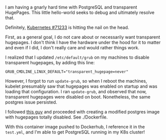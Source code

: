 I am having a gnarly hard time with PostgreSQL and transparent HugePages. This
little hello-world seeks to debug and ultimately resolve that.

Definitely, [Kubernetes #71233](https://github.com/kubernetes/kubernetes/issues/71233)
is hitting the nail on the head.

First, as a general goal, I do not care about or necessarily want transparent
hugepages. I don't think I have the hardware under the hood for it to matter and
even if I did, I don't really care and would rather things work.

I realized that I updated `/etc/default/grub` on my machines to disable
transparent hugepages, by adding this line:

```
GRUB_CMDLINE_LINUX_DEFAULT="transparent_hugepage=never"
```

However, I forgot to run `update-grub`, so when I reboot the machines, kubelet
presumably saw that hugepages was enabled on startup and was loading that
configuration. I ran `update-grub`, and observed that now, transparent hugepages
were disabled on boot. Nonetheless, the same postgres issue persisted.

I followed [this
guy](https://github.com/kubernetes/kubernetes/issues/71233#issuecomment-447472125)
and proceeded with creating a modified postgres image with hugepages totally
disabled. See ./Dockerfile.

With this container image pushed to Dockerhub, I reference it in the `test.yml`,
and I'm able to get PostgreSQL running in my K8s cluster!
